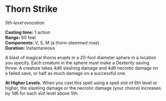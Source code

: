# Thorn Strike

_5th-level evocation_

**Casting time:** 1 action  
**Range:** 60 feet  
**Components:** V, S, M (a thorn-stemmed rose)  
**Duration:** Instantaneous  

A blast of magical thorns erupts in a 20-foot diameter sphere in a location you specify. Each creature in the sphere must make a Dexterity saving throw. A creature takes 4d6 slashing damage and 4d6 necrotic damage on a failed save, or half as much damage on a successful one.

**At Higher Levels.** When you cast this spell using a spell slot of 6th level or higher, the slashing damage or the necrotic damage (your choice) increases by 1d6 for each slot level above 5th.